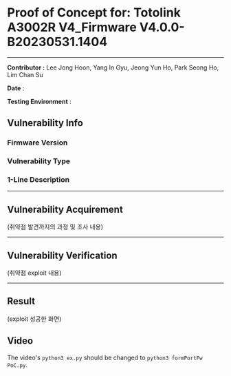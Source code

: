 # Proof of Concept for: **Totolink A3002R V4_Firmware V4.0.0-B20230531.1404**

---

**Contributor :** Lee Jong Hoon, Yang In Gyu, Jeong Yun Ho, Park Seong Ho, Lim Chan Su

**Date** : 

**Testing Environment** : 

## Vulnerability Info

### Firmware Version

### Vulnerability Type

### 1-Line Description

---

## Vulnerability Acquirement

(취약점 발견까지의 과정 및 조사 내용)

---

## Vulnerability Verification

(취약점 exploit 내용)

---

## Result

(exploit 성공한 화면)

## Video



The video's `python3 ex.py` should be changed to `python3 formPortFw PoC.py`.
